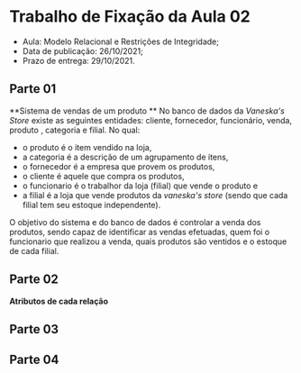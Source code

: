 # Trabalho de Fixação da Aula 02
* Aula: Modelo Relacional e Restrições de Integridade;
* Data de publicação: 26/10/2021;
* Prazo de entrega: 29/10/2021.

## Parte 01

**Sistema de vendas de um produto **
No banco de dados da *Vaneska's Store* existe as seguintes entidades: cliente, fornecedor, funcionário, venda, produto , categoria e filial. No qual:
* o produto é o item vendido na loja, 
* a categoria é a descrição de um agrupamento de itens, 
* o fornecedor é a empresa que provem os produtos, 
* o cliente é aquele que compra os produtos, 
* o funcionario é o trabalhor da loja (filial) que vende o produto e 
* a filial é a loja que vende produtos da *vaneska's store* (sendo que cada filial tem seu estoque independente).   

O objetivo do sistema e do banco de dados é controlar a venda dos produtos, sendo capaz de identificar as vendas efetuadas, quem foi o funcionario que realizou a venda, quais produtos são ventidos e o estoque de cada filial.

## Parte 02 

**Atributos de cada relação**



## Parte 03

## Parte 04
